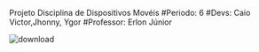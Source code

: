 Projeto Disciplina de Dispositivos Movéis 
#Periodo: 6
#Devs: Caio Victor,Jhonny, Ygor
#Professor: Erlon Júnior

![download](https://user-images.githubusercontent.com/88592898/192877102-a38dfee2-90ba-4779-899b-bbab44b2c1d3.png)

